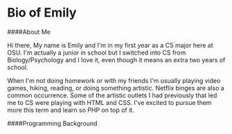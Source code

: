 Bio of Emily
====

####About Me

Hi there, My name is Emily and I'm in my first year as a CS major here at OSU. I'm actually a junior in school but I switched into CS from Biology/Psychology and I love it, even though it means an extra two years of school. 

When I'm not doing homework or with my friends I'm usually playing video games, hiking, reading, or doing something artistic. Netflix binges are also a common occurrence. Some of the artistic outlets I had previously that led me to CS were playing with HTML and CSS. I've excited to pursue them more this term and learn so PHP on top of it. 

####Programming Background

